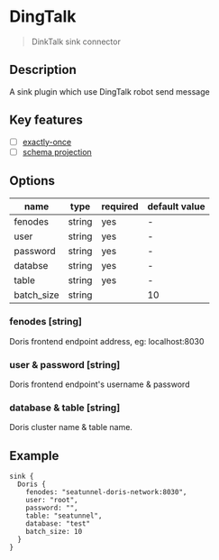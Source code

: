 # DingTalk

> DinkTalk sink connector

## Description

A sink plugin which use DingTalk robot send message

## Key features

- [ ] [exactly-once](../../concept/connector-v2-features.md)
- [ ] [schema projection](../../concept/connector-v2-features.md)

## Options

| name       | type        | required | default value |
|------------| ----------  | ----- |---------------|
| fenodes    | string      | yes   | -             |
| user       | string      | yes   | -             |
| password   | string      | yes   | -             |
| databse    | string      | yes   | -             |
| table      | string      | yes   | -             |
| batch_size | string      |       | 10            |

### fenodes [string]

Doris frontend endpoint address, eg: localhost:8030

### user & password [string]

Doris frontend endpoint's username & password

### database & table [string]

Doris cluster name & table name.

## Example

```hocon
sink {
  Doris {
    fenodes: "seatunnel-doris-network:8030",
    user: "root",
    password: "",
    table: "seatunnel",
    database: "test"
    batch_size: 10
  }
}
```
